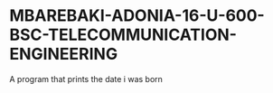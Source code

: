 # MBAREBAKI-ADONIA-16-U-600-BSC-TELECOMMUNICATION-ENGINEERING
A program that prints the date i was born
